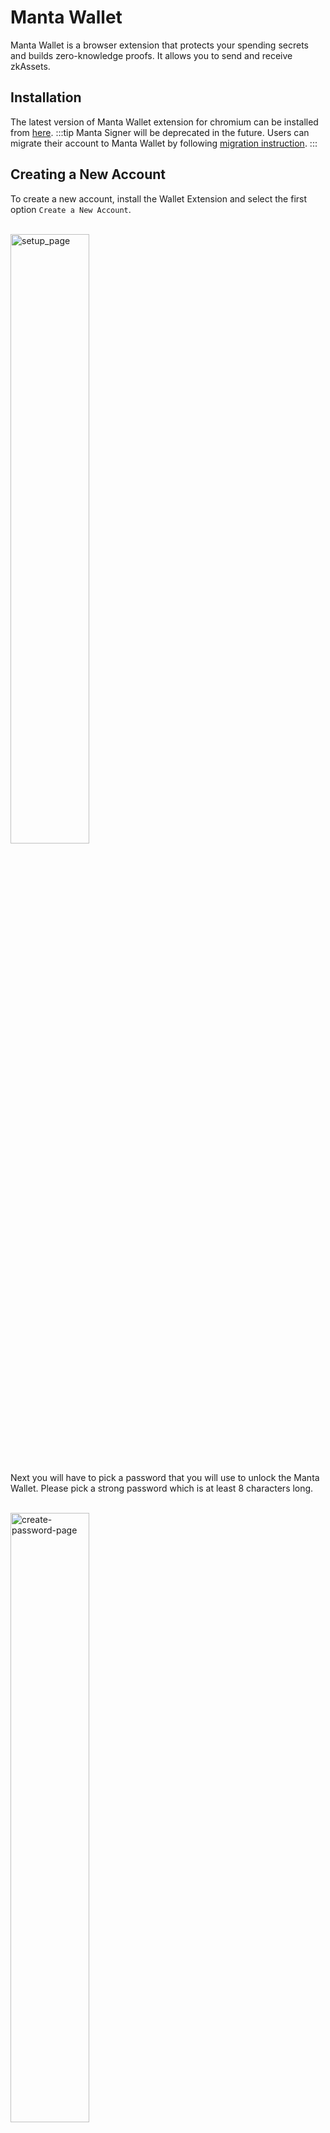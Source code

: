 # Manta Wallet

Manta Wallet is a browser extension that protects your spending secrets and builds zero-knowledge proofs. It allows you to send and receive zkAssets.

## Installation

The latest version of Manta Wallet extension for chromium can be installed from [here](https://chrome.google.com/webstore/detail/manta-walletstaging/ojfnheclkhcophocgofibdgofgijnfck).
:::tip
Manta Signer will be deprecated in the future. Users can migrate their account to Manta Wallet by following [migration instruction](/docs/guides/MantaWalletMigration).
:::

## Creating a New Account

To create a new account, install the Wallet Extension and select the first option `Create a New Account`.

<br/>

   <div style={{textAlign: 'center'}}>
    <img alt="setup_page" src="/img/guides/manta-wallet/setup_page.png" width="50%"/>
   </div>
<br/>

Next you will have to pick a password that you will use to unlock the Manta Wallet. Please pick a strong password which is at least 8 characters long.

<br/>

   <div style={{textAlign: 'center'}}>
    <img alt="create-password-page" src="/img/guides/manta-wallet/create-password-page.png" width="50%"/>
   </div>
<br/>

You will be brought to a page that displays your secret recovery phrase. Click the hidden icon in order to reveal it.

<br/>

   <div style={{textAlign: 'center'}}>
    <img alt="recovery-phrase-hidden" src="/img/guides/manta-wallet/recovery-phrase-hidden.png" width="50%"/>
   </div>
<br/>

:::warning
Write down your recovery phrase offline, somewhere hidden and secure. It is the only way to recover your assets if you lose access to your computer or forget your password!
:::

Once your account is established, you'll be redirected to the home page. You can start using the public account right away with no further actions necessary, for activities such as utilizing Manta Wallet in Bridge, Staking, or NPO.
<br/>

   <div style={{textAlign: 'center'}}>
    <img alt="sync-data" src="/img/guides/manta-wallet/sync-data.png" width="50%"/>
   </div>
<br/>
However, if you wish to use a zkAccount—for instance, to perform a "public to private", "private to public" or “private to private” transaction in MantaPay—you need to execute a few more steps. First, click on "Sync blocks to continue using the zkAccount" and switch over to the zkAccount. Subsequently, hit the "Blocks Sync Required" button to synchronize blocks. Once synchronization is complete, you are ready to use the zkAccount.

<br/>
   <div style={{textAlign: 'center'}}>
    <img alt="sync-data" src="/img/guides/manta-wallet/switch-zk.png" width="50%"/>
   </div>
<br/>

   <div style={{textAlign: 'center'}}>
    <img alt="sync-data" src="/img/guides/manta-wallet/switch-zk2.png" width="50%"/>
   </div>
